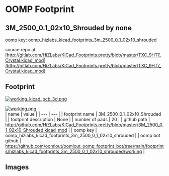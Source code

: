 # OOMP Footprint  
## 3M_2500_0.1_02x10_Shrouded  by none  
  
oomp key: oomp_hizlabs_kicad_footprints_3m_2500_0_1_02x10_shrouded  
  
source repo at: [http://gitlab.com/HiZLabs/KiCad_Footprints.pretty/blob/master/TXC_9HT7_Crystal.kicad_mod](http://gitlab.com/HiZLabs/KiCad_Footprints.pretty/blob/master/TXC_9HT7_Crystal.kicad_mod)  
## Footprint  
  
[![working_kicad_pcb_3d.png](working_kicad_pcb_3d_600.png)](working_kicad_pcb_3d.png)  
  
[![working.png](working_600.png)](working.png)  
| name | value | 
| --- | --- | 
| footprint name | 3M_2500_0.1_02x10_Shrouded | 
| footprint description | None | 
| number of pads | 20 | 
| github path | http://github.com/HiZLabs/KiCad_Footprints.pretty/blob/master/3M_2500_0.1_02x10_Shrouded.kicad_mod | 
| oomp key | oomp_hizlabs_kicad_footprints_3m_2500_0_1_02x10_shrouded | 
| oomp bot github | https://github.com/oomlout/oomlout_oomp_footprint_bot/tree/main/footprints/hizlabs_kicad_footprints_3m_2500_0_1_02x10_shrouded/working | 
## Images  

